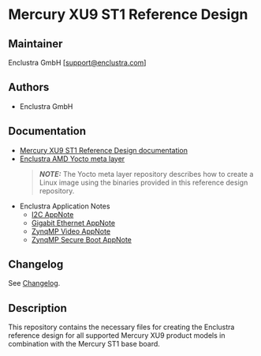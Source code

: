 # Mercury XU9 ST1 Reference Design

## Maintainer

Enclustra GmbH [support@enclustra.com]

## Authors

* Enclustra GmbH

## Documentation

* [Mercury XU9 ST1 Reference Design documentation](./doc/Mercury_XU9_ST1.pdf)
* [Enclustra AMD Yocto meta layer](https://github.com/enclustra/meta-enclustra-amd)
    > **_NOTE:_** The Yocto meta layer repository describes how to create a Linux image using the binaries provided in this reference design repository.
* Enclustra Application Notes
  - [I2C AppNote](https://github.com/enclustra/I2CAppNote)
  - [Gigabit Ethernet AppNote](https://github.com/enclustra/GigabitEthernetAppNote)
  - [ZynqMP Video AppNote](https://github.com/enclustra/ZynqMpVideoAppNote)
  - [ZynqMP Secure Boot AppNote](https://github.com/enclustra/ZynqMPSecureBootAppNote)

## Changelog
See [Changelog](changelog.md).

## Description
This repository contains the necessary files for creating the Enclustra reference design for all supported Mercury XU9 product models in combination with the Mercury ST1 base board.
